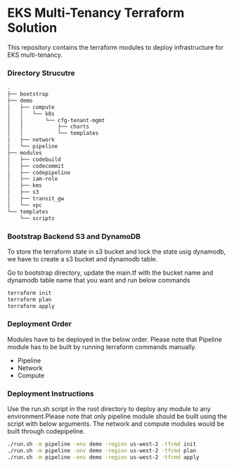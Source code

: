 # EKS Multi-Tenancy Terraform Solution

This repository contains the terraform modules to deploy infrastructure for EKS multi-tenancy.

### Directory Strucutre
```bash
.
├── bootstrap
├── demo
│   ├── compute
│   │   └── k8s
│   │       └── cfg-tenant-mgmt
│   │           ├── charts
│   │           └── templates
│   ├── network
│   └── pipeline
├── modules
│   ├── codebuild
│   ├── codecommit
│   ├── codepipeline
│   ├── iam-role
│   ├── kms
│   ├── s3
│   ├── transit_gw
│   └── vpc
└── templates
    └── scripts
```

### Bootstrap Backend S3 and DynamoDB

To store the terraform state in s3 bucket and lock the state usig dynamodb, we have to create a s3 bucket and dynamodb table.

Go to bootstrap directory, update the main.tf with the bucket name and dynamodb table name that you want and run below commands

```bash
terraform init
terraform plan 
terraform apply
```

### Deployment Order

Modules have to be deployed in the below order. Please note that Pipeline module has to be built by running terraform commands manually.

- Pipeline
- Network
- Compute

### Deployment Instructions

Use the run.sh script in the root directory to deploy any module to any environment.Please note that only pipeline module should be built using the script with below arguments. The network and compute modules would be built through codepipeline.

```bash
./run.sh -m pipeline -env demo -region us-west-2 -tfcmd init
./run.sh -m pipeline -env demo -region us-west-2 -tfcmd plan
./run.sh -m pipeline -env demo -region us-west-2 -tfcmd apply
```